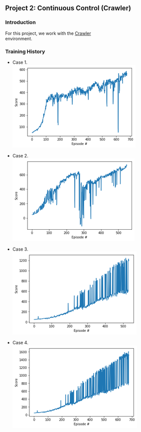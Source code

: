 ## Project 2: Continuous Control (Crawler)   

### Introduction

For this project, we work with the [Crawler](https://github.com/Unity-Technologies/ml-agents/blob/master/docs/Learning-Environment-Examples.md#crawler)    
environment. 

### Training History

 * Case 1.  
   ![](images/plot_500score.png)
   
 * Case 2.   
   ![](images/plot_650score.png)
     
 * Case 3.   
   ![](images/plot_800score.png)
      
 * Case 4.   
   ![](images/plot_1200score.png)
   
   
